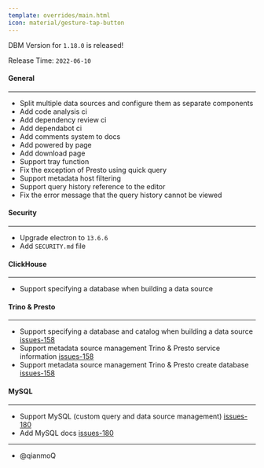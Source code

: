 ```yaml
---
template: overrides/main.html
icon: material/gesture-tap-button
---
```


DBM Version for `1.18.0` is released!

Release Time: `2022-06-10`

#### General

---

- Split multiple data sources and configure them as separate components
- Add code analysis ci
- Add dependency review ci
- Add dependabot ci
- Add comments system to docs
- Add powered by page
- Add download page
- Support tray function
- Fix the exception of Presto using quick query
- Support metadata host filtering
- Support query history reference to the editor
- Fix the error message that the query history cannot be viewed

#### Security

---

- Upgrade electron to `13.6.6`
- Add `SECURITY.md` file

#### ClickHouse

---

- Support specifying a database when building a data source

#### Trino & Presto

---

- Support specifying a database and catalog when building a data source [issues-158](https://github.com/EdurtIO/dbm/issues/158)
- Support metadata source management Trino & Presto service information [issues-158](https://github.com/EdurtIO/dbm/issues/158)
- Support metadata source management Trino & Presto create database [issues-158](https://github.com/EdurtIO/dbm/issues/158)

#### MySQL

---

- Support MySQL (custom query and data source management) [issues-180](https://github.com/EdurtIO/dbm/issues/180)
- Add MySQL docs [issues-180](https://github.com/EdurtIO/dbm/issues/180)

---

- @qianmoQ
